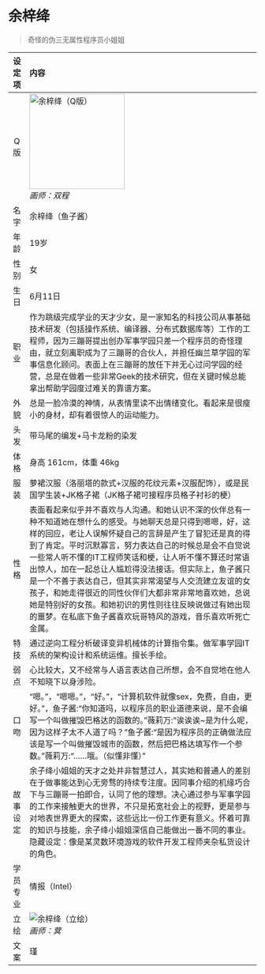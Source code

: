 # 余梓绛
> 奇怪的伪三无属性程序员小姐姐

|设定项|内容|
|:-:|:-|
|Q版|<img src="/img/Q/Q-yuzijiang.png" alt="余梓绛（Q版）" height="193px"><br>*画师：双程*|
|名字|余梓绛（鱼子酱）|
|年龄|19岁|
|性别|女|
|生日|6月11日|
|职业|作为跳级完成学业的天才少女，是一家知名的科技公司从事基础技术研发（包括操作系统、编译器、分布式数据库等）工作的工程师，因为三蹦哥提出创办军事学园只差一个程序员的奇怪理由，就立刻离职成为了三蹦哥的合伙人，并担任幽兰草学园的军事信息化顾问。表面上在三蹦哥的放任下并无心过问学园的经营，总是在做着一些非常Geek的技术研究，但在关键时候总能拿出帮助学园度过难关的靠谱方案。|
|外貌|总是一脸冷漠的神情，从表情里读不出情绪变化。看起来是很瘦小的身材，却有着很惊人的运动能力。|
|头发|带马尾的编发+马卡龙粉的染发|
|体格|身高 161cm，体重 46kg|
|服装|萝裙汉服（洛丽塔的款式+汉服的花纹元素+汉服配饰），或是民国学生装+JK格子裙（JK格子裙可接程序员格子衬衫的梗）|
|性格|表面看起来似乎并不喜欢与人沟通。和她认识不深的伙伴总有一种不知道她在想什么的感受。与她聊天总是只得到嗯嗯，好，这样的回应，老让人误解怀疑自己的言辞是产生了冒犯还是真的得到了肯定。平时沉默寡言，努力表达自己的时候总是会不自觉说一些常人听不懂的IT工程师笑话和梗，让人听不懂不算还时常语出惊人，加在一起总让人尴尬得没法接话。但实际上，鱼子酱只是一个不善于表达自己，但其实非常渴望与人交流建立友谊的女孩子，和她走得很近的同性伙伴们大都非常非常地喜欢她，总说她是特别好的女孩。和她初识的男性则往往反映说做过有她出现的噩梦。在私底下鱼子酱喜欢玩哥特风的游戏，音乐喜欢听死亡金属。|
|特技|通过逆向工程分析破译变异机械体的计算指令集。做军事学园IT系统的架构设计和系统运维。擅长手绘。|
|弱点|心比较大，又不经常与人语言表达自己所想，会不自觉地在他人不知晓下以身涉险。|
|口吻|“嗯。”，“嗯嗯。”，“好。”，“计算机软件就像sex，免费，自由，更好。”，鱼子酱:“你知道吗，以程序员的职业道德来说，是不会编写一个叫做摧毁巴格达的函数的。”薇莉万:”诶诶诶~是为什么呢，因为这样子太不人道了吗？“鱼子酱:“是因为程序员的正确做法应该是写一个叫做摧毁城市的函数，然后把巴格达填写作一个参数。”薇莉万:“……哦。（似懂非懂）”|
|故事设定|余子绛小姐姐的天才之处并非智慧过人，其实她和普通人的差别在于做事能达到心无旁骛的持续专注度。因同事介绍的机缘巧合下与三蹦哥一拍即合，认同了他的理想。决心通过参与军事学园的工作来接触更大的世界，不只是拓宽社会上的视野，更是参与对地表世界更大的探索，这些远比一份工作更有意义。怀着可靠的知识与技能，余子绛小姐姐深信自己能做出一番不同的事业。隐藏设定：像是某灵数环境游戏的软件开发工程师夹杂私货设计的角色。|
|学员专业|情报（Intel）|
|立绘|![余梓绛（立绘）](/img/figure/yuzijiang.png)<br>*画师：蓂*|
|文案|瑾|